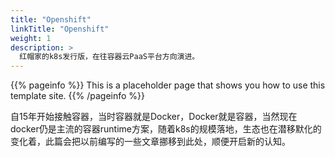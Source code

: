 ```yaml
---
title: "Openshift"
linkTitle: "Openshift"
weight: 1
description: >
  红帽家的k8s发行版，在往容器云PaaS平台方向演进。 
---
```


{{% pageinfo %}}
This is a placeholder page that shows you how to use this template site.
{{% /pageinfo %}}

自15年开始接触容器，当时容器就是Docker，Docker就是容器，当然现在docker仍是主流的容器runtime方案，随着k8s的规模落地，生态也在潜移默化的变化着，此篇会把以前编写的一些文章挪移到此处，顺便开启新的认知。


